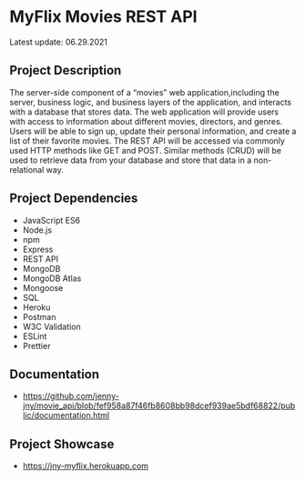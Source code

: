 # MyFlix Movies REST API
Latest update: 06.29.2021

## Project Description
The server-side component of a “movies” web application,including the server, business logic, and business layers of the application, and interacts with a database that stores data. The web application will provide users with access to information about different movies, directors, and genres. Users will be able to sign up, update their personal information, and create a list of their favorite movies. The REST API will be accessed via commonly used HTTP methods like GET and POST. Similar methods (CRUD) will be used to retrieve data from your database and store that data in a non-relational way.

## Project Dependencies
* JavaScript ES6
* Node.js
* npm
* Express
* REST API
* MongoDB
* MongoDB Atlas
* Mongoose
* SQL
* Heroku
* Postman
* W3C Validation
* ESLint
* Prettier

## Documentation
* https://github.com/jenny-jny/movie_api/blob/fef958a87f46fb8608bb98dcef939ae5bdf68822/public/documentation.html

## Project Showcase
* https://jny-myflix.herokuapp.com
